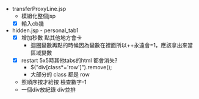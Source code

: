 - transferProxyLine.jsp
  - 模組化整個jsp 
  - [x] 輸入cb幾
- hidden.jsp - personal_tab1
  - [x]  增加秒數 點其他地方會卡
     - 迴圈變數再點的時候因為變數在裡面所以++永遠會=1，應該拿出來當區域變數
  - [x] restart 5x5時其他tabs的html 都會消失?
     - $("div[class*='row']").remove(); 
     - 大部分的 class 都是 row
  - 照順序按才給按 檢查數字-1
  - 一個div放紀錄 div並排